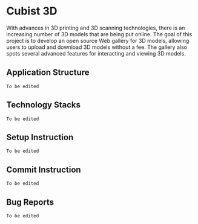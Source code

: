 # Cubist 3D
With advances in 3D printing and 3D scanning technologies, there is an increasing number of 3D models that are being put online. The goal of this project is to develop an open source Web gallery for 3D models, allowing users to upload and download 3D models without a fee. The gallery also spots several advanced features for interacting and viewing 3D models.

## Application Structure
`To be edited`

## Technology Stacks
`To be edited`

## Setup Instruction
`To be edited`

## Commit Instruction
`To be edited`

## Bug Reports
`To be edited`